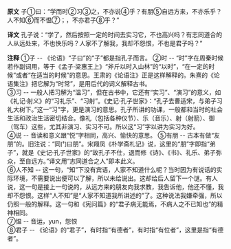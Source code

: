 **原文**
子①曰：“学而时②习③之，不亦说④乎？有朋⑤自远方来，不亦乐乎？人不知⑥而不愠⑦；，不亦君子⑧乎？”

**译文**
孔子说：“学了，然后按照一定的时间去实习它，不也高兴吗？有志同道合的人从远处来，不也快乐吗？人家不了解我，我却不怨恨，不也是君子吗？”

**注释**
①子 -- 《论语》“子曰”的“子”都是指孔子而言。
②时 -- “时”字在周秦时候若作副词用，等于《孟子·梁惠王上》“斧斤以时入山林”的“以时”，“在一定的时候”或者“在适当的时候”的意思。王肃的《论语注》正是这样解释的。朱熹的《论语集注》把它解为“时常”，是用后代的词义解释古书。   
③习 -- 一般人把习解为“温习”，但在古书中，它还有“实习”、“演习”的意义，如《礼记·射义》的“习礼乐”、“习射”。《史记·孔子世家》：“孔子去曹适宋，与弟子习礼大树下。”这一“习”字，更是演习的意思。孔子所讲的功课，一般都和当时的社会生活和政治生活密切结合。像礼（包括各种仪节）、乐（音乐）、射（射箭）、御（驾车）这些，尤其非演习、实习不可。所以这“习”字以讲为实习为好。  
④说 -- 音读和意义跟“悦”字相同，高兴、愉快的意思。
⑤有朋 -- 古本有做“友朋”的。旧注说：“同门曰朋”。宋翔凤《朴学斋札记》说，这里的“朋”字即指“弟子”，就是《史记·孔子世家》的“故孔子不仕，退而修《诗》、《书》、礼乐、弟子弥众，至自远方。”译文用“志同道合之人”即本此义。   
⑥人不知 -- 这一句，“知”下没有宾语，人家不知道什么呢？当时因为有说话的实际环境，不需要说出便可以了解，所以未给说出。这却给后人留下一个谜。有人说，这一句是接上一句说的，从远方来的朋友向我求教，我告诉他，他还不懂，我却不怨恨。这样“人不知”是“人家不知道我所讲述的”了。这种说法我嫌牵强，所以仍照一般的解释。这一句和《宪问篇》的“君子病无能焉，不病人之不已知也”的精神相同。   
⑦愠 -- 音运，yun，怨恨    
⑧君子 -- 《论语》的“君子”，有时指“有德者”，有时指“有位者”，这里是指“有德者”。